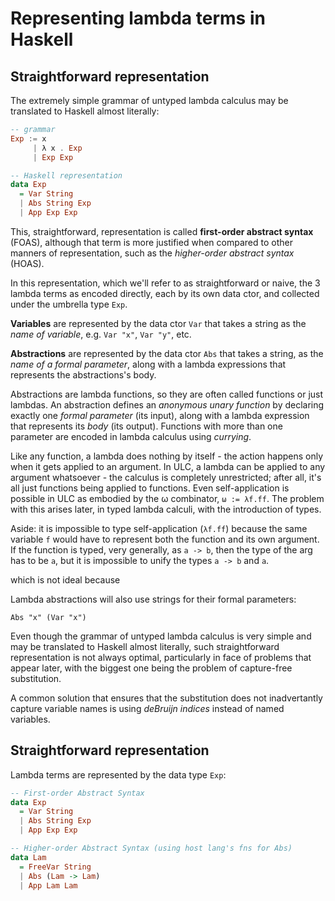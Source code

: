 # Representing lambda terms in Haskell

## Straightforward representation

The extremely simple grammar of untyped lambda calculus may be translated to Haskell almost literally:

```hs
-- grammar
Exp := x
     | λ x . Exp
     | Exp Exp

-- Haskell representation
data Exp
  = Var String
  | Abs String Exp
  | App Exp Exp
```

This, straightforward, representation is called **first-order abstract syntax** (FOAS), although that term is more justified when compared to other manners of representation, such as the *higher-order abstract syntax* (HOAS).

In this representation, which we'll refer to as straightforward or naive, the 3 lambda terms as encoded directly, each by its own data ctor, and collected under the umbrella type `Exp`.


**Variables** are represented by the data ctor `Var` that takes a string as the *name of variable*, e.g. `Var "x"`, `Var "y"`, etc.

**Abstractions** are represented by the data ctor `Abs` that takes a string, as the *name of a formal parameter*, along with a lambda expressions that represents the abstractions's body.

Abstractions are lambda functions, so they are often called functions or just lambdas. An abstraction defines an *anonymous unary function* by declaring exactly one *formal parameter* (its input), along with a lambda expression that represents its *body* (its output). Functions with more than one parameter are encoded in lambda calculus using *currying*.

Like any function, a lambda does nothing by itself - the action happens only when it gets applied to an argument. In ULC, a lambda can be applied to any argument whatsoever - the calculus is completely unrestricted; after all, it's all just functions being applied to functions. Even self-application is possible in ULC as embodied by the ω combinator, `ω := λf.ff`. The problem with this arises later, in typed lambda calculi, with the introduction of types.

Aside: it is impossible to type self-application (`λf.ff`) because the same variable `f` would have to represent both the function and its own argument. If the function is typed, very generally, as `a -> b`, then the type of the arg has to be `a`, but it is impossible to unify the types `a -> b` and `a`.



which is not ideal because 


Lambda abstractions will also use strings for their formal parameters:

    Abs "x" (Var "x")



Even though the grammar of untyped lambda calculus is very simple and may be translated to Haskell almost literally, such straightforward representation is not always optimal, particularly in face of problems that appear later, with the biggest one being the problem of capture-free substitution.

A common solution that ensures that the substitution does not inadvertantly capture variable names is using *deBruijn indices* instead of named variables. 


## Straightforward representation

Lambda terms are represented by the data type `Exp`:

```hs
-- First-order Abstract Syntax
data Exp
  = Var String
  | Abs String Exp
  | App Exp Exp

-- Higher-order Abstract Syntax (using host lang's fns for Abs)
data Lam
  = FreeVar String
  | Abs (Lam -> Lam)
  | App Lam Lam
```
